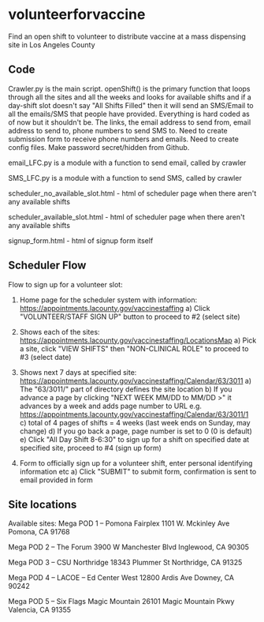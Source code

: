 # volunteerforvaccine
Find an open shift to volunteer to distribute vaccine at a mass dispensing site in Los Angeles County

## Code

Crawler.py is the main script. openShift() is the primary function that loops through all the sites and all the weeks and looks for available shifts and if a day-shift slot doesn't say "All Shifts Filled" then it will send an SMS/Email to all the emails/SMS that people have provided. Everything is hard coded as of now but it shouldn't be. The links, the email address to send from, email address to send to, phone numbers to send SMS to. Need to create submission form to receive phone numbers and emails. Need to create config files. Make password secret/hidden from Github.

email_LFC.py is a module with a function to send email, called by crawler

SMS_LFC.py is a module with a function to send SMS, called by crawler

scheduler_no_available_slot.html - html of scheduler page when there aren't any available shifts

scheduler_available_slot.html - html of scheduler page when there aren't any available shifts

signup_form.html - html of signup form itself

## Scheduler Flow
Flow to sign up for a volunteer slot:
1) Home page for the scheduler system with information: https://appointments.lacounty.gov/vaccinestaffing
  a) Click "VOLUNTEER/STAFF SIGN UP" button to proceed to #2 (select site)

2) Shows each of the sites: https://appointments.lacounty.gov/vaccinestaffing/LocationsMap
  a) Pick a site, click "VIEW SHIFTS" then "NON-CLINICAL ROLE" to proceed to #3 (select date)

3) Shows next 7 days at specified site: https://appointments.lacounty.gov/vaccinestaffing/Calendar/63/3011
  a) The "63/3011/" part of directory defines the site location
  b) If you advance a page by clicking "NEXT WEEK MM/DD to MM/DD >" it advances by a week and adds page number to URL e.g. https://appointments.lacounty.gov/vaccinestaffing/Calendar/63/3011/1
  c) total of 4 pages of shifts = 4 weeks (last week ends on Sunday, may change)
  d) If you go back a page, page number is set to 0 (0 is default)
  e) Click "All Day Shift 8-6:30" to sign up for a shift on specified date at specified site, proceed to #4 (sign up form)

4) Form to officially sign up for a volunteer shift, enter personal identifying information etc 
  a) Click "SUBMIT" to submit form, confirmation is sent to email provided in form

## Site locations
Available sites:
Mega POD 1 – Pomona Fairplex
1101 W. Mckinley Ave Pomona, CA 91768

Mega POD 2 – The Forum
3900 W Manchester Blvd Inglewood, CA 90305

Mega POD 3 – CSU Northridge
18343 Plummer St Northridge, CA 91325

Mega POD 4 – LACOE – Ed Center West
12800 Ardis Ave Downey, CA 90242

Mega POD 5 – Six Flags Magic Mountain
26101 Magic Mountain Pkwy Valencia, CA 91355

